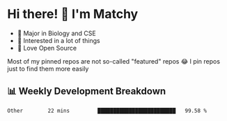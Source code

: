 # Hi there! 👋 I'm Matchy

- 🧬 Major in Biology and CSE
- 🎈 Interested in a lot of things
- 💜 Love Open Source

Most of my pinned repos are not so-called "featured" repos 😂 I pin repos just to find them more easily

## 📊 Weekly Development Breakdown

<!--START_SECTION:waka-->

```text
Other        22 mins         █████████████████████████   99.58 %
```

<!--END_SECTION:waka-->

